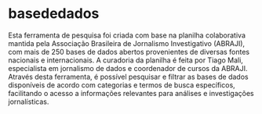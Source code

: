 # basededados
Esta ferramenta de pesquisa foi criada com base na planilha colaborativa mantida pela Associação Brasileira de Jornalismo Investigativo (ABRAJI), com mais de 250 bases de dados abertos provenientes de diversas fontes nacionais e internacionais. A curadoria da planilha é feita por Tiago Mali, especialista em jornalismo de dados e coordenador de cursos da ABRAJI. Através desta ferramenta, é possível pesquisar e filtrar as bases de dados disponíveis de acordo com categorias e termos de busca específicos, facilitando o acesso a informações relevantes para análises e investigações jornalísticas.
